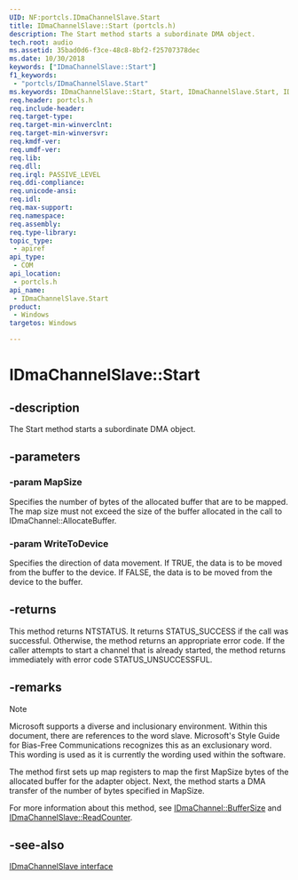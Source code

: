 ```yaml
---
UID: NF:portcls.IDmaChannelSlave.Start
title: IDmaChannelSlave::Start (portcls.h)
description: The Start method starts a subordinate DMA object.
tech.root: audio
ms.assetid: 35bad0d6-f3ce-48c8-8bf2-f25707378dec
ms.date: 10/30/2018
keywords: ["IDmaChannelSlave::Start"]
f1_keywords:
 - "portcls/IDmaChannelSlave.Start"
ms.keywords: IDmaChannelSlave::Start, Start, IDmaChannelSlave.Start, IDmaChannelSlave::Start, IDmaChannelSlave.Start
req.header: portcls.h
req.include-header:
req.target-type:
req.target-min-winverclnt:
req.target-min-winversvr:
req.kmdf-ver:
req.umdf-ver:
req.lib:
req.dll:
req.irql: PASSIVE_LEVEL
req.ddi-compliance:
req.unicode-ansi:
req.idl:
req.max-support:
req.namespace:
req.assembly:
req.type-library: 
topic_type: 
 - apiref
api_type: 
 - COM
api_location: 
 - portcls.h
api_name: 
 - IDmaChannelSlave.Start
product: 
 - Windows
targetos: Windows

---
```


# IDmaChannelSlave::Start


## -description

The Start method starts a subordinate DMA object.

## -parameters

### -param MapSize

Specifies the number of bytes of the allocated buffer that are to be mapped. The map size must not exceed the size of the buffer allocated in the call to IDmaChannel::AllocateBuffer.


### -param WriteToDevice

Specifies the direction of data movement. If TRUE, the data is to be moved from the buffer to the device. If FALSE, the data is to be moved from the device to the buffer.


## -returns

This method returns NTSTATUS. It returns STATUS_SUCCESS if the call was successful. Otherwise, the method returns an appropriate error code. If the caller attempts to start a channel that is already started, the method returns immediately with error code STATUS_UNSUCCESSFUL.

## -remarks

> [!NOTE]
> Microsoft supports a diverse and inclusionary environment. Within this document, there are references to the word slave. Microsoft's Style Guide for Bias-Free Communications recognizes this as an exclusionary word. This wording is used as it is currently the wording used within the software.

The method first sets up map registers to map the first MapSize bytes of the allocated buffer for the adapter object. Next, the method starts a DMA transfer of the number of bytes specified in MapSize.

For more information about this method, see [IDmaChannel::BufferSize](nf-portcls-idmachannel-buffersize.md) and [IDmaChannelSlave::ReadCounter](nf-portcls-idmachannelslave-readcounter.md).

## -see-also

[IDmaChannelSlave interface](nn-portcls-idmachannelslave.md)
